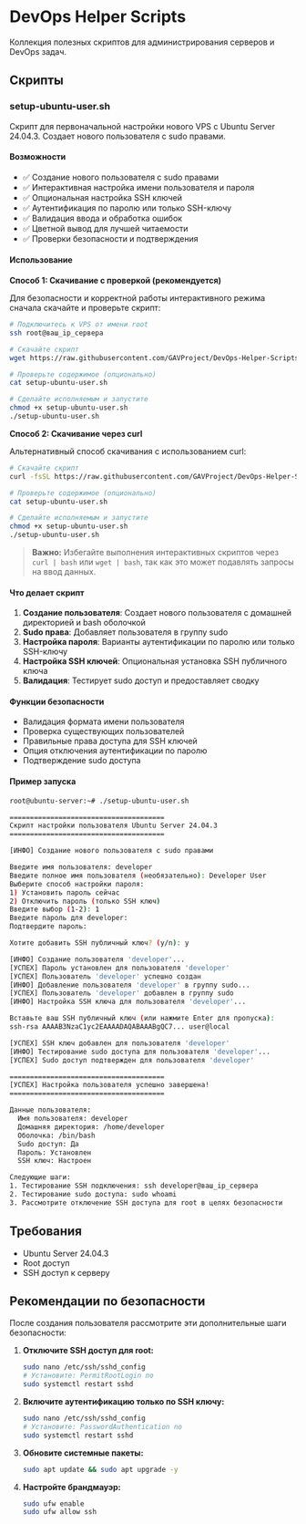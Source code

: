 # DevOps Helper Scripts

Коллекция полезных скриптов для администрирования серверов и DevOps задач.

## Скрипты

### setup-ubuntu-user.sh

Скрипт для первоначальной настройки нового VPS с Ubuntu Server 24.04.3. Создает нового пользователя с sudo правами.

#### Возможности

- ✅ Создание нового пользователя с sudo правами
- ✅ Интерактивная настройка имени пользователя и пароля
- ✅ Опциональная настройка SSH ключей
- ✅ Аутентификация по паролю или только SSH-ключу
- ✅ Валидация ввода и обработка ошибок
- ✅ Цветной вывод для лучшей читаемости
- ✅ Проверки безопасности и подтверждения

#### Использование

**Способ 1: Скачивание с проверкой (рекомендуется)**

Для безопасности и корректной работы интерактивного режима сначала скачайте и проверьте скрипт:

```bash
# Подключитесь к VPS от имени root
ssh root@ваш_ip_сервера

# Скачайте скрипт
wget https://raw.githubusercontent.com/GAVProject/DevOps-Helper-Scripts/refs/heads/main/scripts/setup-ubuntu-user.sh

# Проверьте содержимое (опционально)
cat setup-ubuntu-user.sh

# Сделайте исполняемым и запустите
chmod +x setup-ubuntu-user.sh
./setup-ubuntu-user.sh
```

**Способ 2: Скачивание через curl**

Альтернативный способ скачивания с использованием curl:

```bash
# Скачайте скрипт
curl -fsSL https://raw.githubusercontent.com/GAVProject/DevOps-Helper-Scripts/refs/heads/main/scripts/setup-ubuntu-user.sh -o setup-ubuntu-user.sh

# Проверьте содержимое (опционально)
cat setup-ubuntu-user.sh

# Сделайте исполняемым и запустите
chmod +x setup-ubuntu-user.sh
./setup-ubuntu-user.sh
```

> **Важно:** Избегайте выполнения интерактивных скриптов через `curl | bash` или `wget | bash`, так как это может подавлять запросы на ввод данных.

#### Что делает скрипт

1. **Создание пользователя**: Создает нового пользователя с домашней директорией и bash оболочкой
2. **Sudo права**: Добавляет пользователя в группу sudo
3. **Настройка пароля**: Варианты аутентификации по паролю или только SSH-ключу
4. **Настройка SSH ключей**: Опциональная установка SSH публичного ключа
5. **Валидация**: Тестирует sudo доступ и предоставляет сводку

#### Функции безопасности

- Валидация формата имени пользователя
- Проверка существующих пользователей
- Правильные права доступа для SSH ключей
- Опция отключения аутентификации по паролю
- Подтверждение sudo доступа

#### Пример запуска

```bash
root@ubuntu-server:~# ./setup-ubuntu-user.sh

======================================
Скрипт настройки пользователя Ubuntu Server 24.04.3
======================================

[ИНФО] Создание нового пользователя с sudo правами

Введите имя пользователя: developer
Введите полное имя пользователя (необязательно): Developer User
Выберите способ настройки пароля:
1) Установить пароль сейчас
2) Отключить пароль (только SSH ключ)
Введите выбор (1-2): 1
Введите пароль для developer: 
Подтвердите пароль: 

Хотите добавить SSH публичный ключ? (y/n): y

[ИНФО] Создание пользователя 'developer'...
[УСПЕХ] Пароль установлен для пользователя 'developer'
[УСПЕХ] Пользователь 'developer' успешно создан
[ИНФО] Добавление пользователя 'developer' в группу sudo...
[УСПЕХ] Пользователь 'developer' добавлен в группу sudo
[ИНФО] Настройка SSH ключа для пользователя 'developer'...

Вставьте ваш SSH публичный ключ (или нажмите Enter для пропуска):
ssh-rsa AAAAB3NzaC1yc2EAAAADAQABAAABgQC7... user@local

[УСПЕХ] SSH ключ добавлен для пользователя 'developer'
[ИНФО] Тестирование sudo доступа для пользователя 'developer'...
[УСПЕХ] Sudo доступ подтвержден для пользователя 'developer'

======================================
[УСПЕХ] Настройка пользователя успешно завершена!
======================================

Данные пользователя:
  Имя пользователя: developer
  Домашняя директория: /home/developer
  Оболочка: /bin/bash
  Sudo доступ: Да
  Пароль: Установлен
  SSH ключ: Настроен

Следующие шаги:
1. Тестирование SSH подключения: ssh developer@ваш_ip_сервера
2. Тестирование sudo доступа: sudo whoami
3. Рассмотрите отключение SSH доступа для root в целях безопасности
```

## Требования

- Ubuntu Server 24.04.3
- Root доступ
- SSH доступ к серверу

## Рекомендации по безопасности

После создания пользователя рассмотрите эти дополнительные шаги безопасности:

1. **Отключите SSH доступ для root:**
   ```bash
   sudo nano /etc/ssh/sshd_config
   # Установите: PermitRootLogin no
   sudo systemctl restart sshd
   ```

2. **Включите аутентификацию только по SSH ключу:**
   ```bash
   sudo nano /etc/ssh/sshd_config
   # Установите: PasswordAuthentication no
   sudo systemctl restart sshd
   ```

3. **Обновите системные пакеты:**
   ```bash
   sudo apt update && sudo apt upgrade -y
   ```

4. **Настройте брандмауэр:**
   ```bash
   sudo ufw enable
   sudo ufw allow ssh
   ```